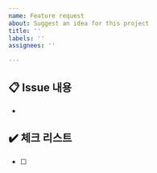 ```yaml
---
name: Feature request
about: Suggest an idea for this project
title: ''
labels: ''
assignees: ''

---
```


## 📋 Issue 내용
-  


## ✔️ 체크 리스트
- [ ]
